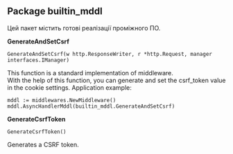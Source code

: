 ## Package builtin_mddl
Цей пакет містить готові реалізації проміжного ПО.

__GenerateAndSetCsrf__
```
GenerateAndSetCsrf(w http.ResponseWriter, r *http.Request, manager interfaces.IManager)
```
This function is a standard implementation of middleware.<br>
With the help of this function, you can generate and set the csrf_token value in the cookie settings. Application example:
```
mddl := middlewares.NewMiddleware()
mddl.AsyncHandlerMddl(builtin_mddl.GenerateAndSetCsrf)
```

__GenerateCsrfToken__
```
GenerateCsrfToken()
```
Generates a CSRF token.